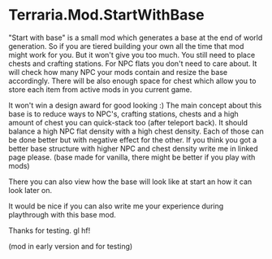 # Terraria.Mod.StartWithBase



"Start with base" is a small mod which generates a base at the end of world generation. So if you are tiered building your own all the time that mod might work for you. But it won't give you too much. You still need to place chests and crafting stations. For NPC flats you don't need to care about. It will check how many NPC your mods contain and resize the base accordingly. There will be also enough space for chest which allow you to store each item from active mods in you current game.

It won't win a design award for good looking :)
The main concept about this base is to reduce ways to NPC's, crafting stations, chests and a high amount of chest you can quick-stack too (after teleport back).
It should balance a high NPC flat density with a high chest density. Each of those can be done better but with negative effect for the other. If you think you got a better base structure with higher NPC and chest density write me in linked page please. (base made for vanilla, there might be better if you play with mods)

There you can also view how the base will look like at start an how it can look later on.

It would be nice if you can also write me your experience during playthrough with this base mod.

Thanks for testing. gl hf!

(mod in early version and for testing)
